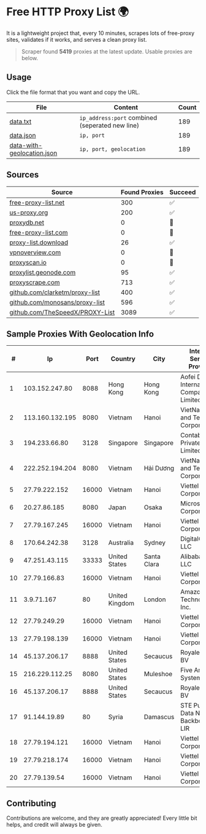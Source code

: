 
# Free HTTP Proxy List 🌍

It is a lightweight project that, every 10 minutes, scrapes lots of free-proxy sites, validates if it works, and serves a clean proxy list.


> Scraper found **5419** proxies at the latest update. Usable proxies are below.

## Usage

Click the file format that you want and copy the URL.


|File|Content|Count|
|----|-------|-----|
|[data.txt](https://raw.githubusercontent.com/themiralay/Proxy-List-World/master/data.txt)|`ip_address:port` combined (seperated new line)|189|
|[data.json](https://raw.githubusercontent.com/themiralay/Proxy-List-World/master/data.json)|`ip, port`|189|
|[data-with-geolocation.json](https://raw.githubusercontent.com/themiralay/Proxy-List-World/master/data-with-geolocation.json)|`ip, port, geolocation`|189|

## Sources

|Source|Found Proxies|Succeed|
|------|-------------|-------|
|[free-proxy-list.net](https://free-proxy-list.net)|300|✅|
|[us-proxy.org](https://www.us-proxy.org)|200|✅|
|[proxydb.net](http://proxydb.net)|0|🚫|
|[free-proxy-list.com](https://free-proxy-list.com/?page=&port=&type%5B%5D=http&type%5B%5D=https&up_time=0&search=Search)|0|🚫|
|[proxy-list.download](https://www.proxy-list.download/HTTP)|26|✅|
|[vpnoverview.com](https://vpnoverview.com/privacy/anonymous-browsing/free-proxy-servers)|0|🚫|
|[proxyscan.io](https://www.proxyscan.io)|0|🚫|
|[proxylist.geonode.com](https://proxylist.geonode.com/api/proxy-list?limit=300&page=1&sort_by=lastChecked&sort_type=desc&protocols=http,https)|95|✅|
|[proxyscrape.com](https://api.proxyscrape.com/v2/?request=displayproxies&protocol=http&timeout=10000&country=all&ssl=all&anonymity=all)|713|✅|
|[github.com/clarketm/proxy-list](https://raw.githubusercontent.com/clarketm/proxy-list/master/proxy-list-raw.txt)|400|✅|
|[github.com/monosans/proxy-list](https://raw.githubusercontent.com/monosans/proxy-list/main/proxies/http.txt)|596|✅|
|[github.com/TheSpeedX/PROXY-List](https://raw.githubusercontent.com/TheSpeedX/PROXY-List/master/http.txt)|3089|✅|


## Sample Proxies With Geolocation Info

|#|Ip|Port|Country|City|Internet Service Provider|
|-|--|----|-------|----|-------------------------|
|1|103.152.247.80|8088|Hong Kong|Hong Kong|Aofei Data International Company Limited|
|2|113.160.132.195|8080|Vietnam|Hanoi|VietNam Post and Telecom Corporation|
|3|194.233.66.80|3128|Singapore|Singapore|Contabo Asia Private Limited|
|4|222.252.194.204|8080|Vietnam|Hải Dương|VietNam Post and Telecom Corporation|
|5|27.79.222.152|16000|Vietnam|Hanoi|Viettel Corporation|
|6|20.27.86.185|8080|Japan|Osaka|Microsoft Corporation|
|7|27.79.167.245|16000|Vietnam|Hanoi|Viettel Corporation|
|8|170.64.242.38|3128|Australia|Sydney|DigitalOcean, LLC|
|9|47.251.43.115|33333|United States|Santa Clara|Alibaba Cloud LLC|
|10|27.79.166.83|16000|Vietnam|Hanoi|Viettel Corporation|
|11|3.9.71.167|80|United Kingdom|London|Amazon Technologies Inc.|
|12|27.79.249.29|16000|Vietnam|Hanoi|Viettel Corporation|
|13|27.79.198.139|16000|Vietnam|Hanoi|Viettel Corporation|
|14|45.137.206.17|8888|United States|Secaucus|RoyaleHosting BV|
|15|216.229.112.25|8080|United States|Muleshoe|Five Area Systems, LLC|
|16|45.137.206.17|8888|United States|Secaucus|RoyaleHosting BV|
|17|91.144.19.89|80|Syria|Damascus|STE Public Data Network Backbone and LIR|
|18|27.79.194.121|16000|Vietnam|Hanoi|Viettel Corporation|
|19|27.79.218.174|16000|Vietnam|Hanoi|Viettel Corporation|
|20|27.79.139.54|16000|Vietnam|Hanoi|Viettel Corporation|



## Contributing

Contributions are welcome, and they are greatly appreciated! Every
little bit helps, and credit will always be given.

